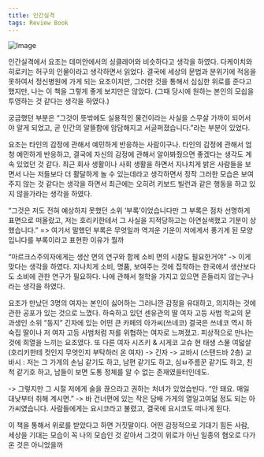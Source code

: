 ```yaml
---
title: 인간실격
tags: Review Book
---
```

![Image](https://github.com/user-attachments/assets/f9c00d15-dcdc-4cd6-8d88-2592d299223b)

인간실격에서 요조는 데미안에서의 싱클레어와 비슷하다고 생각을 하였다. 다케이치와 히로키는 허구의 인물이라고 생각하면서 읽었다. 
결국에 세상의 문법과 분위기에 적응을 못하여서 정신병원에 가게 되는 요조이지만, 그러한 것을 통해서 심심한 위로를 준다고 했지만, 나는 이 책을 그렇게 좋게 보지만은 않았다.
(그때 당시에 원하는 본인의 모싑을 투영하는 것 같다는 생각을 하였다.)

궁금했던 부분은 “그것이 뜻밖에도 실용적인 물건이라는 사실을 스무살 가까이 되어서야 알게 되었고, 곧 인간의 알뜰함에 암담해지고 서글퍼졌습니다.”라는 부분이 있었다.

요조는 타인의 감정에 관해서 예민하게 반응하는 사람이구나. 타인의 감정에 관해서 엄청 예민하게 반응하고, 결국에 자신의 감정에 관해서 알아봐줬으면 좋겠다는 생각도 계속 있었던 것 같다.
최근 회사 생활이나 사회 생활을 하면서 지나치게 밝은 사람들을 보면서 나는 저들보다 더 활달하게 놀 수 있는데라고 생각하면서 정작 그러한 모습은 보여주지 않는 것 같다는 생각을 하면서 최근에는 오히려 키보드 빌런과 같은 행동을 하고 있지 않을가라는 생각을 하였다.

“그것은 저도 전혀 예상하지 못했던 소위 ‘부록’이었습니다만 그 부록은 점차 선명하게 표면으로 떠올랐고, 저는 호리키한테서 그 사실을 지적당하고는 아연실색했고 기분이 상했습니다.” => 여기서 말했던 부록은 무엇일까 역겨운 기운이 저에게서 풍기게 된 모양입니다를 부록이라고 표현한 이유가 뭘까

“마르크스주의자에게는 생산 면의 연구와 함께 소비 면의 시찰도 필요한거야” -> 이게 맞다는 생각을 하였다. 지나치게 소비, 명품, 보여주는 것에 집착하는 한국에서 생산보다도 소비에 관한 연구가 필요하다. 나에 관해서 철학을 가지고 있으면 흔들리지 않는구나라는 생각을 하였다.

요조가 만났던 3명의 여자는 본인이 싫어하는 그러니깐 감정을 유대하고, 의지하는 것에 관한 공포가 있는 것으로 느꼈다.
하숙하고 있던 센유관의 딸
여자 고등 사범 학교의 문과생인 소위 “동지”
긴자에 있는 어떤 큰 카페의 아가씨(쓰네코) 결국은 쓰네코 역시 하숙집 딸이나 저 여자 고등 사범처럼 저를 위협하는 여자로 느껴졌고. 피상적으로 만나는 것에 희열을 느끼는 요조였다.
또 다른 여자  시즈키 & 시게코 고슈 현 태생 스물 여덟살 (호리키한테 컷인지 무엇인지 부탁하러 온 여자) -> 긴자 -> 교바시 (스탠드바 2층) 교바시 : 저는 그 가게의 손님 같기도 하고, 남편 같기도 하고, 심ㅂ주름꾼 같기도 하고, 친척 같기호 하고, 남들이 보면 도통 정체를 알 수 없는 존재였을터인데도.

-> 그렇지만 그 시절 저에게 술을 끊으라고 권하는 처녀가 있었습빈다. “안 돼요. 매일 대낮부터 취해 계시면.” -> 바 건너편에 있는 작은 담배 가게의 열일고여덟 정도 되는 아가씨였습니다. 사람들에게는 요시코라고 불렸고, 결국에 요시코도 떠나게 된다.

이 책을 통해서 위로를 받았다고 하면 거짓말이다. 어떤 감정적으로 기대기 힘든 사람, 세상을 기대는 모습이 꼭 나의 모습인 것 같아서 그것이 위로가 아닌 일종의 혐오로 다가온 것은 아니었을까
